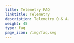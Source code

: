 ```yaml
---
title: Telemetry FAQ
linktitle: Telemetry
description: Telemetry Q & A.
weight: 45
type: faq
page_icon: /img/faq.svg
---
```

